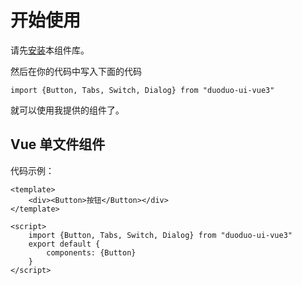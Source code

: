 # 开始使用

请先[安装](#/doc/install)本组件库。

然后在你的代码中写入下面的代码

```
import {Button, Tabs, Switch, Dialog} from "duoduo-ui-vue3"
```

就可以使用我提供的组件了。

## Vue 单文件组件

代码示例：

```
<template>
    <div><Button>按钮</Button></div>
</template>

<script>
    import {Button, Tabs, Switch, Dialog} from "duoduo-ui-vue3"
    export default {
        components: {Button}
    }
</script>
```
